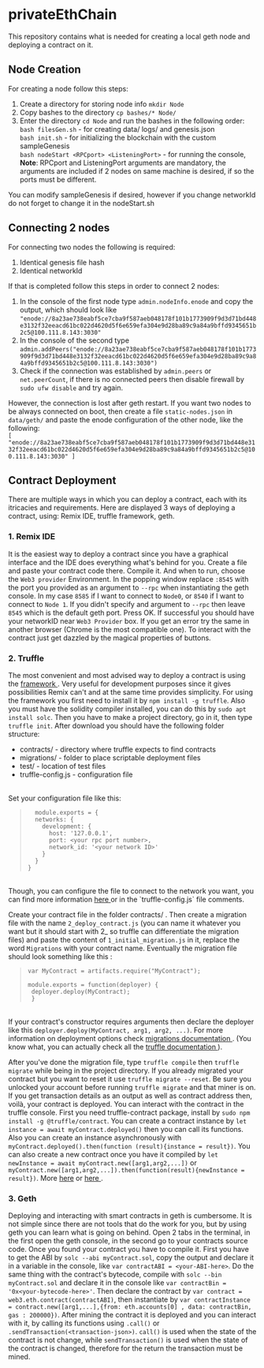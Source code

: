 # privateEthChain


This repository contains what is needed for creating a local geth node and deploying a contract on it.

Node Creation
---
For creating a node follow this steps:

1. Create a directory for storing node info `mkdir Node`
2. Copy bashes to the directory `cp bashes/* Node/`
3. Enter the directory `cd Node` and run the bashes in the following order: <br>
    `bash filesGen.sh` - for creating data/ logs/ and genesis.json <br>
    `bash init.sh` - for initializing the blockchain with the custom sampleGenesis <br>
    `bash nodeStart <RPCport> <ListeningPort>` - for running the console, <b>Note</b>: RPCport and  ListeningPort arguments are mandatory, the arguments are included if 2 nodes on same machine is desired, if so the ports must be different.

You can modify sampleGenesis if desired, however if you change networkId do not forget to change it in the nodeStart.sh

Connecting 2 nodes
---
For connecting two nodes the following is required:
1. Identical genesis file hash
2. Identical networkId

If that is completed follow this steps in order to connect 2 nodes:
1. In the console of the first node type `admin.nodeInfo.enode` and copy the output, which should look like `"enode://8a23ae738eabf5ce7cba9f587aeb048178f101b1773909f9d3d71bd448e3132f32eeacd61bc022d4620d5f6e659efa304e9d28ba89c9a84a9bffd9345651b2c5@100.111.8.143:3030"`
2. In the console of the second type `admin.addPeers("enode://8a23ae738eabf5ce7cba9f587aeb048178f101b1773909f9d3d71bd448e3132f32eeacd61bc022d4620d5f6e659efa304e9d28ba89c9a84a9bffd9345651b2c5@100.111.8.143:3030")`
3. Check if the connection was established by `admin.peers` or `net.peerCount`, if there is no connected peers then disable firewall by `sudo ufw disable` and try again.

However, the connection is lost after geth restart. If you want two nodes to be always connected on boot, then create a file `static-nodes.json` in `data/geth/` and paste the enode configuration of the other node, like the following: <br>
`[
"enode://8a23ae738eabf5ce7cba9f587aeb048178f101b1773909f9d3d71bd448e3132f32eeacd61bc022d4620d5f6e659efa304e9d28ba89c9a84a9bffd9345651b2c5@100.111.8.143:3030"
]`

Contract Deployment
---
There are multiple ways in which you can deploy a contract, each with its itricacies and requirements. Here are displayed 3 ways of deploying a contract, using: Remix IDE, truffle framework, geth. <br>

 <h3>1. Remix IDE </h3>

It is the easiest way to deploy a contract since you have a graphical interface and the IDE does everything what's behind for you. Create a file and paste your contract code there. Compile it. And when to run, choose the `Web3 provider` Environment. In the popping window replace `:8545` with the port you provided as an argument to `--rpc` when instantiating the geth console. In my case `8585` if I want to connect to `Node0`, or `8540` if I want to connect to `Node 1`. If you didn't specify and argument to `--rpc` then leave `8545` which is the default geth port. Press OK. If successful you should have your networkID near `Web3 Provider` box. If you get an error try the same in another browser (Chrome is the most compatible one). To interact with the contract just get dazzled by the magical properties of buttons.

 <h3>2. Truffle </h3>

The most convenient and most advised way to deploy a contract is using the <a href="https://www.trufflesuite.com/"> framework </a>. Very useful for development purposes since it gives possibilities Remix can't and at the same time provides simplicity.
For using the framework you first need to install it by `npm install -g truffle`. Also you must have the solidity compiler installed, you can do this by `sudo apt install solc`. Then you have to make a project directory, go in it, then type `truffle init`. After download you should have the following folder structure: <br>

<ul>
 <li>contracts/ - directory where truffle expects to find contracts</li>
 <li>migrations/ - folder to place scriptable deployment files</li>
 <li>test/ - location of test files</li>
 <li>truffle-config.js - configuration file </li>
</ul>  

<br> Set your configuration file like this:

>       module.exports = {
>       networks: {
>         development: {
>           host: '127.0.0.1',
>           port: <your rpc port number>,
>           network_id: '<your network ID>'
>         }
>       }
>     }

<br>
Though, you can configure the file to connect to the network you want, you can find more information <a href = "truffleframework.com/docs/advanced/configuration"> here </a> or in the `truffle-config.js` file comments.

Create your contract file in the folder contracts/ . Then create a migration file with the name `2_deploy_contract.js` (you can name it whatever you want but it should start with 2_ so truffle can differentiate the migration files) and paste the content of `1_initial_migration.js` in it, replace the word `Migrations` with your contract name. Eventually the migration file should look something like this : <br>

>     var MyContract = artifacts.require("MyContract");
>     
>     module.exports = function(deployer) {
>      deployer.deploy(MyContract);
>      }


 <br> If your contract's  constructor requires arguments then declare the deployer like this `deployer.deploy(MyContract, arg1, arg2, ...)`. For more information on deployment options check <a href="https://www.trufflesuite.com/docs/truffle/getting-started/running-migrations"> migrations documentation </a>. (You know what, you can actually check all the <a href = "https://www.trufflesuite.com/docs/truffle/overview"> truffle documentation </a>). <br>

After you've done the migration file, type `truffle compile` then `truffle migrate` while being in the project directory. If you already migrated your contract but you want to reset it use `truffle migrate --reset`. Be sure you unlocked your account before running `truffle migrate` and that miner is on. If you get transaction details as an output as well as contract address then, voilà, your contract is deployed. You can interact with the contract in the truffle console. First you need truffle-contract package, install by `sudo npm install -g @truffle/contract`. You can create a contract instance by `let instance = await myContract.deployed()` then you can call its functions. Also you can create an instance asynchronously with `myContract.deployed().then(function (result){instance = result})`. You can also create a new contract once you have it compiled by `let newInstance = await myContract.new([arg1,arg2,...])` or `myContract.new([arg1,arg2,...]).then(function(result){newInstance = result})`. More <a href = "https://www.trufflesuite.com/docs/truffle/getting-started/interacting-with-your-contracts"> here</a> or  <a href = "https://github.com/trufflesuite/truffle/tree/master/packages/contract"> here </a>.

<h3>3. Geth </h3>

Deploying and interacting with smart contracts in geth is cumbersome. It is not simple since there are not tools that do the work for you, but by using geth you can learn what is going on behind. Open 2 tabs in the terminal, in the first open the geth console, in the second go to your contracts source code. Once you found your contract you have to compile it. First you have to get the ABI by `solc --abi myContract.sol`, copy the output and declare it in a variable in the console, like `var contractABI = <your-ABI-here>`. Do the same thing with the contract's bytecode, compile with `solc --bin myContract.sol` and declare it in the console like `var contractBin = '0x<your-bytecode-here>'`. Then declare the contract by `var contract = web3.eth.contract(contractABI)`, then  instantiate by  `var contractInstance = contract.new([arg1,...],{from: eth.accounts[0] , data: contractBin, gas : 200000})`. After mining the contract it is deployed and you can interact with it, by calling its functions using `.call()` or `.sendTransaction(<transaction-json>)`. `call()` is used when the state of the contract is not change, while `sendTransaction()` is used when the state of the contract is changed, therefore for the return the transaction must be mined. 
